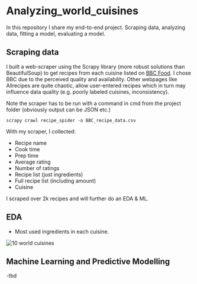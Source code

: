 # Analyzing_world_cuisines
In this repository I share my end-to-end project. Scraping data, analyzing data, fitting a model, evaluating a model.

## Scraping data

I built a web-scraper using the Scrapy library (more robust solutions than BeautifulSoup) to get recipes from each cuisine listed on [BBC Food](https://www.bbc.co.uk/food/cuisines). I chose BBC due to the perceived quality and availability. Other webpages like Allrecipes are quite chaotic, allow user-entered recipes which in turn may influence data quality (e.g. poorly labeled cuisines, inconsistency). 

Note the scraper has to be run with a command in cmd from the project folder (obviously output can be JSON etc.)

```
scrapy crawl recipe_spider -o BBC_recipe_data.csv
```

With my scraper, I collected:

- Recipe name
- Cook time
- Prep time
- Average rating
- Number of ratings
- Recipe list (just ingredients)
- Full recipe list (including amount)
- Cuisine

I scraped over 2k recipes and will further do an EDA & ML.

## EDA

- Most used ingredients in each cuisine.

![10 world cuisines](https://github.com/jachymDvorak/Analyzing_world_cuisines/blob/main/cuisine_plots.png?raw=true)

## Machine Learning and Predictive Modelling

-tbd
